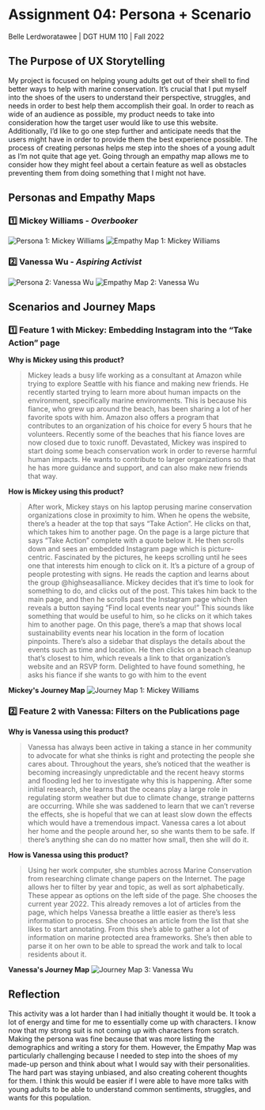 # Assignment 04: Persona + Scenario 

Belle Lerdworatawee | DGT HUM 110 | Fall 2022

## The Purpose of UX Storytelling 
My project is focused on helping young adults get out of their shell to find better ways to help with marine conservation. It’s crucial that I put myself into the shoes of the users to understand their perspective, struggles, and needs in order to best help them accomplish their goal. In order to reach as wide of an audience as possible, my product needs to take into consideration how the target user would like to use this website. Additionally, I’d like to go one step further and anticipate needs that the users might have in order to provide them the best experience possible. The process of creating personas helps me step into the shoes of a young adult as I’m not quite that age yet. Going through an empathy map allows me to consider how they might feel about a certain feature as well as obstacles preventing them from doing something that I might not have.

## Personas and Empathy Maps
### :one: Mickey Williams - _Overbooker_
![Persona 1: Mickey Williams](./images/a4.1.png)
![Empathy Map 1: Mickey Williams](./images/a4.2.png)

### :two: Vanessa Wu - _Aspiring Activist_  
![Persona 2: Vanessa Wu](./images/a4.4.png)
![Empathy Map 2: Vanessa Wu](./images/a4.5.png)

## Scenarios and Journey Maps
### :one: Feature 1 with Mickey: Embedding Instagram into the “Take Action” page
**Why is Mickey using this product?**
> Mickey leads a busy life working as a consultant at Amazon while trying to explore Seattle with his fiance and making new friends. He recently started trying to learn more about human impacts on the environment, specifically marine environments. This is because his fiance, who grew up around the beach, has been sharing a lot of her favorite spots with him. Amazon also offers a program that contributes to an organization of his choice for every 5 hours that he volunteers. Recently some of the beaches that his fiance loves are now closed due to toxic runoff. Devastated, Mickey was inspired to start doing some beach conservation work in order to reverse harmful human impacts. He wants to contribute to larger organizations so that he has more guidance and support, and can also make new friends that way.

**How is Mickey using this product?**
> After work, Mickey stays on his laptop perusing marine conservation organizations close in proximity to him. When he opens the website, there’s a header at the top that says “Take Action”. He clicks on that, which takes him to another page. On the page is a large picture that says “Take Action” complete with a quote below it. He then scrolls down and sees an embedded Instagram page which is picture-centric. Fascinated by the pictures, he keeps scrolling until he sees one that interests him enough to click on it. It’s a picture of a group of people protesting with signs. He reads the caption and learns about the group @highseasalliance. Mickey decides that it’s time to look for something to do, and clicks out of the post. This takes him back to the main page, and then he scrolls past the Instagram page which then reveals a button saying “Find local events near you!” This sounds like something that would be useful to him, so he clicks on it which takes him to another page. On this page, there’s a map that shows local sustainability events near his location in the form of location pinpoints. There’s also a sidebar that displays the details about the events such as time and location. He then clicks on a beach cleanup that’s closest to him, which reveals a link to that organization’s website and an RSVP form. Delighted to have found something, he asks his fiance if she wants to go with him to the event

**Mickey's Journey Map**
![Journey Map 1: Mickey Williams](./images/a4.3.png)

### :two: Feature 2 with Vanessa: Filters on the Publications page
**Why is Vanessa using this product?**
> Vanessa has always been active in taking a stance in her community to advocate for what she thinks is right and protecting the people she cares about. Throughout the years, she’s noticed that the weather is becoming increasingly unpredictable and the recent heavy storms and flooding led her to investigate why this is happening. After some initial research, she learns that the oceans play a large role in regulating storm weather but due to climate change, strange patterns are occurring. While she was saddened to learn that we can’t reverse the effects, she is hopeful that we can at least slow down the effects which would have a tremendous impact. Vanessa cares a lot about her home and the people around her, so she wants them to be safe. If there’s anything she can do no matter how small, then she will do it.

**How is Vanessa using this product?**
> Using her work computer, she stumbles across Marine Conservation from researching climate change papers on the Internet. The page allows her to filter by year and topic, as well as sort alphabetically. These appear as options on the left side of the page. She chooses the current year 2022. This already removes a lot of articles from the page, which helps Vanessa breathe a little easier as there’s less information to process. She chooses an article from the list that she likes to start annotating. From this she’s able to gather a lot of information on marine protected area frameworks. She’s then able to parse it on her own to be able to spread the work and talk to local residents about it.

**Vanessa's Journey Map**
![Journey Map 3: Vanessa Wu](./images/a4.6.png)

## Reflection
This activity was a lot harder than I had initially thought it would be. It took a lot of energy and time for me to essentially come up with characters. I know now that my strong suit is not coming up with characters from scratch. Making the persona was fine because that was more listing the demographics and writing a story for them. However, the Empathy Map was particularly challenging because I needed to step into the shoes of my made-up person and think about what I would say with their personalities. The hard part was staying unbiased, and also creating coherent thoughts for them. I think this would be easier if I were able to have more talks with young adults to be able to understand common sentiments, struggles, and wants for this population.
